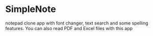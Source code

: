 # SimpleNote
notepad clone app with font changer, text search and some spelling features. You can also read PDF and Excel files with this app
